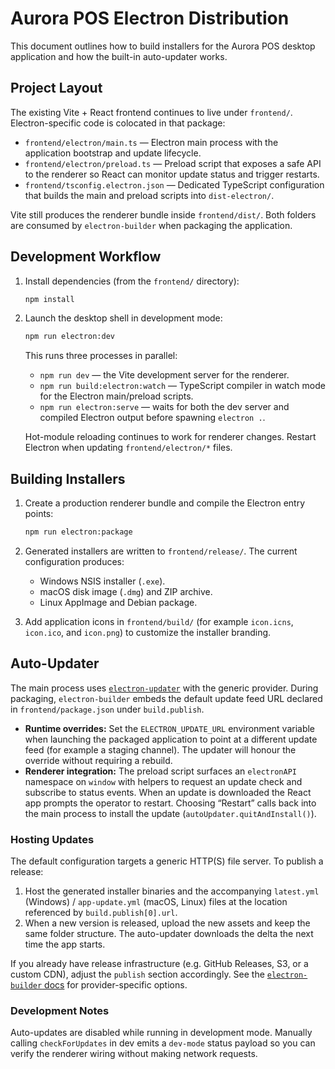 # Aurora POS Electron Distribution

This document outlines how to build installers for the Aurora POS desktop
application and how the built-in auto-updater works.

## Project Layout

The existing Vite + React frontend continues to live under `frontend/`.
Electron-specific code is colocated in that package:

- `frontend/electron/main.ts` — Electron main process with the application
  bootstrap and update lifecycle.
- `frontend/electron/preload.ts` — Preload script that exposes a safe API to the
  renderer so React can monitor update status and trigger restarts.
- `frontend/tsconfig.electron.json` — Dedicated TypeScript configuration that
  builds the main and preload scripts into `dist-electron/`.

Vite still produces the renderer bundle inside `frontend/dist/`. Both folders
are consumed by `electron-builder` when packaging the application.

## Development Workflow

1. Install dependencies (from the `frontend/` directory):

   ```sh
   npm install
   ```

2. Launch the desktop shell in development mode:

   ```sh
   npm run electron:dev
   ```

   This runs three processes in parallel:

   - `npm run dev` — the Vite development server for the renderer.
   - `npm run build:electron:watch` — TypeScript compiler in watch mode for the
     Electron main/preload scripts.
   - `npm run electron:serve` — waits for both the dev server and compiled
     Electron output before spawning `electron .`.

   Hot-module reloading continues to work for renderer changes. Restart Electron
   when updating `frontend/electron/*` files.

## Building Installers

1. Create a production renderer bundle and compile the Electron entry points:

   ```sh
   npm run electron:package
   ```

2. Generated installers are written to `frontend/release/`. The current
   configuration produces:

   - Windows NSIS installer (`.exe`).
   - macOS disk image (`.dmg`) and ZIP archive.
   - Linux AppImage and Debian package.

3. Add application icons in `frontend/build/` (for example `icon.icns`,
   `icon.ico`, and `icon.png`) to customize the installer branding.

## Auto-Updater

The main process uses [`electron-updater`](https://www.electron.build/auto-update)
with the generic provider. During packaging, `electron-builder` embeds the
default update feed URL declared in `frontend/package.json` under `build.publish`.

- **Runtime overrides:** Set the `ELECTRON_UPDATE_URL` environment variable when
  launching the packaged application to point at a different update feed (for
  example a staging channel). The updater will honour the override without
  requiring a rebuild.
- **Renderer integration:** The preload script surfaces an `electronAPI`
  namespace on `window` with helpers to request an update check and subscribe to
  status events. When an update is downloaded the React app prompts the operator
  to restart. Choosing “Restart” calls back into the main process to install the
  update (`autoUpdater.quitAndInstall()`).

### Hosting Updates

The default configuration targets a generic HTTP(S) file server. To publish a
release:

1. Host the generated installer binaries and the accompanying `latest.yml`
   (Windows) / `app-update.yml` (macOS, Linux) files at the location referenced
   by `build.publish[0].url`.
2. When a new version is released, upload the new assets and keep the same
   folder structure. The auto-updater downloads the delta the next time the app
   starts.

If you already have release infrastructure (e.g. GitHub Releases, S3, or a
custom CDN), adjust the `publish` section accordingly. See the
[`electron-builder` docs](https://www.electron.build/configuration/publish) for
provider-specific options.

### Development Notes

Auto-updates are disabled while running in development mode. Manually calling
`checkForUpdates` in dev emits a `dev-mode` status payload so you can verify the
renderer wiring without making network requests.
